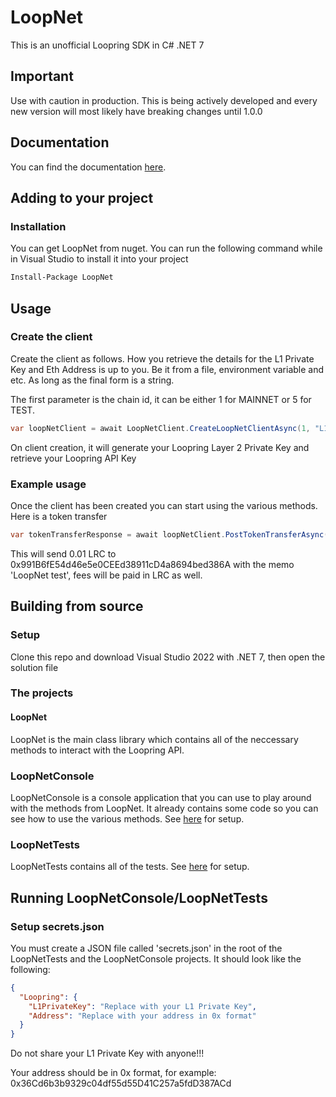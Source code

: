 # LoopNet
This is an unofficial Loopring SDK in C# .NET 7

## Important
Use with caution in production. This is being actively developed and every new version will most likely have breaking changes until 1.0.0

## Documentation
You can find the documentation [here](https://fudgey.io/loopnet/index.html).

## Adding to your project
### Installation
You can get LoopNet from nuget. You can run the following command while in Visual Studio to install it into your project

```bash
Install-Package LoopNet
```

## Usage
### Create the client
Create the client as follows. How you retrieve the details for the L1 Private Key and Eth Address is up to you. Be it from a file, environment variable and etc. As long as the final form is a string.

The first parameter is the chain id, it can be either 1 for MAINNET or 5 for TEST.

```csharp
var loopNetClient = await LoopNetClient.CreateLoopNetClientAsync(1, "L1 Private Key", "Eth Address in 0x format");
```
On client creation, it will generate your Loopring Layer 2 Private Key and retrieve your Loopring API Key

### Example usage
Once the client has been created you can start using the various methods. Here is a token transfer

```csharp
var tokenTransferResponse = await loopNetClient.PostTokenTransferAsync("0x991B6fE54d46e5e0CEEd38911cD4a8694bed386A", "LRC", 0.01m, "LRC", "LoopNet test");
```

This will send 0.01 LRC to 0x991B6fE54d46e5e0CEEd38911cD4a8694bed386A with the memo 'LoopNet test', fees will be paid in LRC as well.

## Building from source
### Setup
Clone this repo and download Visual Studio 2022 with .NET 7, then open the solution file

### The projects
#### LoopNet
LoopNet is the main class library which contains all of the neccessary methods to interact with the Loopring API.

### LoopNetConsole
LoopNetConsole is a console application that you can use to play around with the methods from LoopNet. It already contains some code so you can see how to use the various methods. See [here](https://github.com/fudgebucket27/LoopNet#running-loopnetconsoleloopnettests) for setup.

### LoopNetTests
LoopNetTests contains all of the tests. See [here](https://github.com/fudgebucket27/LoopNet#running-loopnetconsoleloopnettests) for setup.

## Running LoopNetConsole/LoopNetTests
### Setup secrets.json
You must create a JSON file called 'secrets.json' in the root of the LoopNetTests and the LoopNetConsole projects. It should look like the following:

```json
{
  "Loopring": {
    "L1PrivateKey": "Replace with your L1 Private Key",
    "Address": "Replace with your address in 0x format"
  }
}
```

Do not share your L1 Private Key with anyone!!!

Your address should be in 0x format, for example: 0x36Cd6b3b9329c04df55d55D41C257a5fdD387ACd
